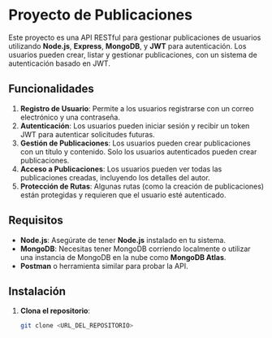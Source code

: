 # Proyecto de Publicaciones

Este proyecto es una API RESTful para gestionar publicaciones de usuarios utilizando **Node.js**, **Express**, **MongoDB**, y **JWT** para autenticación. Los usuarios pueden crear, listar y gestionar publicaciones, con un sistema de autenticación basado en JWT.

## Funcionalidades

1. **Registro de Usuario**: Permite a los usuarios registrarse con un correo electrónico y una contraseña.
2. **Autenticación**: Los usuarios pueden iniciar sesión y recibir un token JWT para autenticar solicitudes futuras.
3. **Gestión de Publicaciones**: Los usuarios pueden crear publicaciones con un título y contenido. Solo los usuarios autenticados pueden crear publicaciones.
4. **Acceso a Publicaciones**: Los usuarios pueden ver todas las publicaciones creadas, incluyendo los detalles del autor.
5. **Protección de Rutas**: Algunas rutas (como la creación de publicaciones) están protegidas y requieren que el usuario esté autenticado.

## Requisitos

- **Node.js**: Asegúrate de tener **Node.js** instalado en tu sistema.
- **MongoDB**: Necesitas tener MongoDB corriendo localmente o utilizar una instancia de MongoDB en la nube como **MongoDB Atlas**.
- **Postman** o herramienta similar para probar la API.

## Instalación

1. **Clona el repositorio**:

   ```bash
   git clone <URL_DEL_REPOSITORIO>
